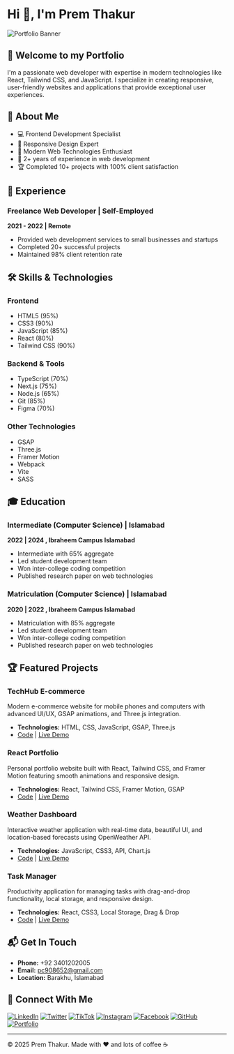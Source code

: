 
#  Hi 👋, I'm Prem Thakur

![Portfolio Banner](https://img.shields.io/badge/Portfolio-Prem%20Thakur-blue)

## 👋 Welcome to my Portfolio

I'm a passionate web developer with expertise in modern technologies like React, Tailwind CSS, and JavaScript. I specialize in creating responsive, user-friendly websites and applications that provide exceptional user experiences.

## 🚀 About Me

- 💻 Frontend Development Specialist
- 📱 Responsive Design Expert
- 🔧 Modern Web Technologies Enthusiast
- 🌟 2+ years of experience in web development
- 🏆 Completed 10+ projects with 100% client satisfaction

## 💼 Experience

### Freelance Web Developer | Self-Employed
**2021 - 2022 | Remote**
- Provided web development services to small businesses and startups
- Completed 20+ successful projects
- Maintained 98% client retention rate

## 🛠️ Skills & Technologies

### Frontend
- HTML5 (95%)
- CSS3 (90%)
- JavaScript (85%)
- React (80%)
- Tailwind CSS (90%)

### Backend & Tools
- TypeScript (70%)
- Next.js (75%)
- Node.js (65%)
- Git (85%)
- Figma (70%)

### Other Technologies
- GSAP
- Three.js
- Framer Motion
- Webpack
- Vite
- SASS

## 🎓 Education

### Intermediate (Computer Science) |  Islamabad
**2022 | 2024 , Ibraheem Campus Islamabad**
- Intermediate with 65% aggregate
- Led student development team
- Won inter-college coding competition
- Published research paper on web technologies


### Matriculation (Computer Science) |  Islamabad
**2020 | 2022 , Ibraheem Campus Islamabad**
- Matriculation with 85% aggregate
- Led student development team
- Won inter-college coding competition
- Published research paper on web technologies

## 🏆 Featured Projects

### TechHub E-commerce
Modern e-commerce website for mobile phones and computers with advanced UI/UX, GSAP animations, and Three.js integration.
- **Technologies:** HTML, CSS, JavaScript, GSAP, Three.js
- [Code](#) | [Live Demo](#)

### React Portfolio
Personal portfolio website built with React, Tailwind CSS, and Framer Motion featuring smooth animations and responsive design.
- **Technologies:** React, Tailwind CSS, Framer Motion, GSAP
- [Code](#) | [Live Demo](#)

### Weather Dashboard
Interactive weather application with real-time data, beautiful UI, and location-based forecasts using OpenWeather API.
- **Technologies:** JavaScript, CSS3, API, Chart.js
- [Code](#) | [Live Demo](#)

### Task Manager
Productivity application for managing tasks with drag-and-drop functionality, local storage, and responsive design.
- **Technologies:** React, CSS3, Local Storage, Drag & Drop
- [Code](#) | [Live Demo](#)

## 📬 Get In Touch

- **Phone:** +92 3401202005
- **Email:** pc908652@gmail.com
- **Location:** Barakhu, Islamabad

## 🔗 Connect With Me

[![LinkedIn](https://img.shields.io/badge/LinkedIn-Connect-blue)](https://www.linkedin.com/in/prem-chand-411aab211/)
[![Twitter](https://img.shields.io/badge/Twitter-Follow-1DA1F2)](https://x.com/PremThakur1618)
[![TikTok](https://img.shields.io/badge/TikTok-Follow-000000)](https://www.tiktok.com/@prem.thakur16)
[![Instagram](https://img.shields.io/badge/Instagram-Follow-E4405F)](https://www.instagram.com/prem.thakur1618/)
[![Facebook](https://img.shields.io/badge/Facebook-Connect-1877F2)](https://www.facebook.com/prem.thakur1618/)
[![GitHub](https://img.shields.io/badge/GitHub-Follow-black)](https://github.com/)
[![Portfolio](https://img.shields.io/badge/Portfolio-Visit-green)](https://premchand786.netlify.app)

---

© 2025 Prem Thakur. Made with ❤️ and lots of coffee ☕ 
